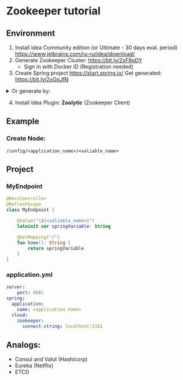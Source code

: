 # Zookeeper tutorial

## Environment
1) Install idea Community edition (or Ultimate - 30 days eval. period)
https://www.jetbrains.com/ru-ru/idea/download/
1) Generate Zookeeper Cluster: https://bit.ly/2xF8pDY
    - Sign in with Docker ID (Registration needed)
1) Create Spring project
https://start.spring.io/
Get generated: https://bit.ly/2xGqJfN
<details>
  <summary>Or generate by:</summary>  
  <p>
    
### Dependencies:
- - Spring Boot Actuator
- - Apache Zookeeper Configuration
- - Apache Zookeeper Discovery
- - Spring Web
- Project: Maven Project 
- Language: Kotlin
- Spring Boot: 2.3.0 M4
- Packaging: jar
- Java: 8
    
  </p>
</details>

4) Install Idea Plugin: __Zoolytic__ (Zookeeper Client)

## Example

### Create Node: 
    /config/<application_name>/<valiable_name>

## Project

### MyEndpoint    
  ```kotlin
  @RestController
  @RefreshScope
  class MyEndpoint {

      @Value("\${<valiable_name>}")
      lateinit var springVariable: String

      @GetMapping("/")
      fun home(): String {
          return springVariable
      }
  }
  ```

### application.yml
```yml
server:
    port: 8081
spring:
  application:
    name: <application_name>
  cloud:
    zookeeper:
      connect-string: localhost:2181
```

## Analogs: 
 - Consul and Valut (Hashicorp)
 - Eureka (Netflix)
 - ETCD
